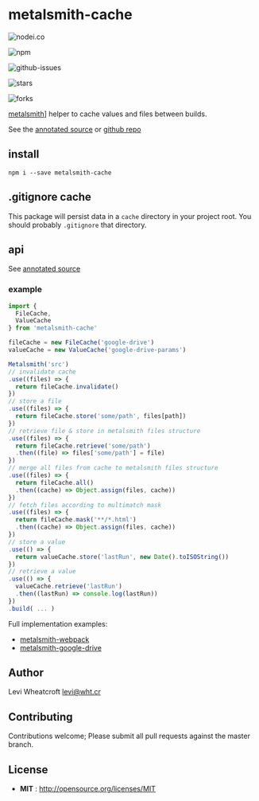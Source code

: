 # metalsmith-cache

![nodei.co](https://nodei.co/npm/metalsmith-cache.png?downloads=true&downloadRank=true&stars=true)

![npm](https://img.shields.io/npm/v/metalsmith-cache.svg)

![github-issues](https://img.shields.io/github/issues/leviwheatcroft/metalsmith-cache.svg)

![stars](https://img.shields.io/github/stars/leviwheatcroft/metalsmith-cache.svg)

![forks](https://img.shields.io/github/forks/leviwheatcroft/metalsmith-cache.svg)

[metalsmith][metalsmith]] helper to cache values and files between builds.

See the [annotated source][annotated source] or [github repo][github repo]

## install

`npm i --save metalsmith-cache`

## .gitignore cache

This package will persist data in a `cache` directory in your project root. You should probably `.gitignore` that directory.

## api

See [annotated source][annotated source]

### example

```javascript
import {
  FileCache,
  ValueCache
} from 'metalsmith-cache'

fileCache = new FileCache('google-drive')
valueCache = new ValueCache('google-drive-params')

Metalsmith('src')
// invalidate cache
.use((files) => {
  return fileCache.invalidate()
})
// store a file
.use((files) => {
  return fileCache.store('some/path', files[path])
})
// retrieve file & store in metalsmith files structure
.use((files) => {
  return fileCache.retrieve('some/path')
  .then((file) => files['some/path'] = file)
})
// merge all files from cache to metalsmith files structure
.use((files) => {
  return fileCache.all()
  .then((cache) => Object.assign(files, cache))
})
// fetch files according to multimatch mask
.use((files) => {
  return fileCache.mask('**/*.html')
  .then((cache) => Object.assign(files, cache))
})
// store a value
.use(() => {
  return valueCache.store('lastRun', new Date().toISOString())
})
// retrieve a value
.use(() => {
  valueCache.retrieve('lastRun')
  .then((lastRun) => console.log(lastRun))
})
.build( ... )
```

Full implementation examples:

 * [metalsmith-webpack][metalsmith-webpack]
 * [metalsmith-google-drive][metalsmith-google-drive]

## Author

Levi Wheatcroft <levi@wht.cr>

## Contributing

Contributions welcome; Please submit all pull requests against the master
branch.

## License

 - **MIT** : http://opensource.org/licenses/MIT

[metalsmith]: https://metalsmith.io "metalsmith site"
[annotated source]: https://leviwheatcroft.github.io/metalsmith-cache "fancy annotated source"
[github repo]: https://github.com/leviwheatcroft/metalsmith-cache "github repo"
[metalsmith-webpack]: https://github.com/christophercliff/metalsmith-webpack "metalsmith-webpack on github"
[metalsmith-google-drive]: https://github.com/leviwheatcroft/metalsmith-google-drive "metalsmith-google-drive on github"
